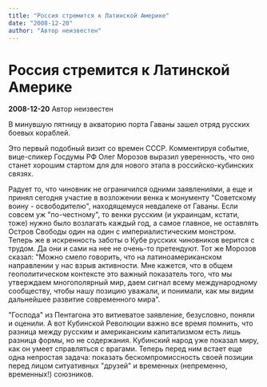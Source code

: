 ```yaml
---
title: "Россия стремится к Латинской Америке"
date: "2008-12-20"
author: "Автор неизвестен"
---
```


# Россия стремится к Латинской Америке

**2008-12-20** Автор неизвестен

В минувшую пятницу в акваторию порта Гаваны зашел отряд русских боевых кораблей.

Это первый подобный визит со времен СССР. Комментируя событие, вице-спикер Госдумы РФ Олег Морозов выразил уверенность, что оно станет хорошим стартом для для нового этапа в российско-кубинских связях.

Радует то, что чиновник не ограничился одними заявлениями, а еще и принял сегодня участие в возложении венка к монументу "Советскому воину - освободителю", находящемуся невдалеке от Гаваны. Если совсем уж "по-честному", то венки русским (и украинцам, кстати, тоже) нужно было возлагать каждый год, а самое главное, не оставлять Остров Свободы один на один с империалистическим монстром. Теперь же в искренность заботы о Кубе русских чиновников верится с трудом. Да они и сами на нее не очень-то претендуют. Тот же Морозов сказал: "Можно смело говорить, что на латиноамериканском направлении у нас взрыв активности. Мне кажется, что в общем геополитическом контексте это важный показатель того, что мы утверждаем многополярный мир, даем сигнал всему международному сообществу, чтобы нашу позицию уважали, и понимали, как мы видим дальнейшее развитие современного мира".

"Господа" из Пентагона это витиеватое заявление, безусловно, поняли и оценили. А вот Кубинской Революции важно все время помнить, что разница между русским и американским капитализмом есть лишь разница формы, но не содержания. Кубинский народ уже показал миру, как он умеет справляться с врагами. Теперь перед ним встает еще одна непростая задача: показать бескомпромиссность своей позиции перед лицом ситуативных "друзей" и временных (непременно, временных!) союзников.